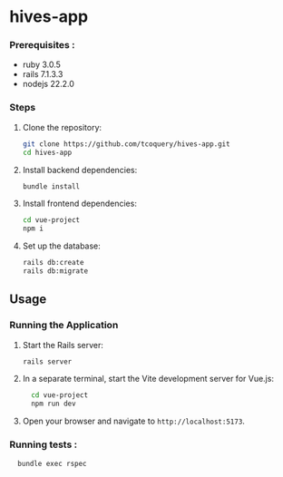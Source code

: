 # hives-app

### Prerequisites :

- ruby 3.0.5
- rails 7.1.3.3
- nodejs 22.2.0

### Steps

1. Clone the repository:

    ```bash
    git clone https://github.com/tcoquery/hives-app.git
    cd hives-app
    ```

2. Install backend dependencies:

    ```bash
    bundle install
    ```

3. Install frontend dependencies:

    ```bash
    cd vue-project
    npm i
    ```

4. Set up the database:

    ```bash
    rails db:create
    rails db:migrate
    ```
## Usage

### Running the Application

1. Start the Rails server:

    ```bash
    rails server
    ```

2. In a separate terminal, start the Vite development server for Vue.js:

    ```bash
      cd vue-project
      npm run dev
    ```

3. Open your browser and navigate to `http://localhost:5173`.

### Running tests :

```
  bundle exec rspec
```
